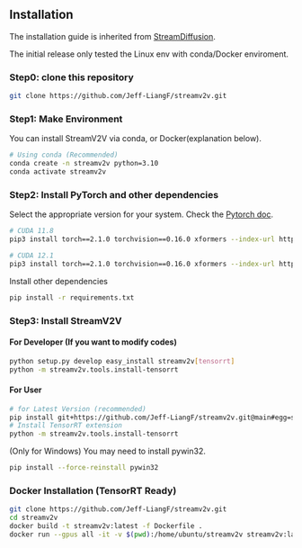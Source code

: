 ## Installation

The installation guide is inherited from [StreamDiffusion](https://github.com/cumulo-autumn/StreamDiffusion?tab=readme-ov-file#installation).

The initial release only tested the Linux env with conda/Docker enviroment.

### Step0: clone this repository

```bash
git clone https://github.com/Jeff-LiangF/streamv2v.git
```

### Step1: Make Environment

You can install StreamV2V via conda, or Docker(explanation below).

```bash
# Using conda (Recommended)
conda create -n streamv2v python=3.10
conda activate streamv2v
```

### Step2: Install PyTorch and other dependencies

Select the appropriate version for your system. Check the [Pytorch doc](https://pytorch.org/).

```bash
# CUDA 11.8
pip3 install torch==2.1.0 torchvision==0.16.0 xformers --index-url https://download.pytorch.org/whl/cu118

# CUDA 12.1
pip3 install torch==2.1.0 torchvision==0.16.0 xformers --index-url https://download.pytorch.org/whl/cu121
```

Install other dependencies

```bash
pip install -r requirements.txt
```

### Step3: Install StreamV2V


#### For Developer (If you want to modify codes)

```bash
python setup.py develop easy_install streamv2v[tensorrt]
python -m streamv2v.tools.install-tensorrt
```

#### For User

```bash
# for Latest Version (recommended)
pip install git+https://github.com/Jeff-LiangF/streamv2v.git@main#egg=streamv2v[tensorrt]
# Install TensorRT extension
python -m streamv2v.tools.install-tensorrt
```

(Only for Windows) You may need to install pywin32.
```bash
pip install --force-reinstall pywin32
```

### Docker Installation (TensorRT Ready)

```bash
git clone https://github.com/Jeff-LiangF/streamv2v.git
cd streamv2v
docker build -t streamv2v:latest -f Dockerfile .
docker run --gpus all -it -v $(pwd):/home/ubuntu/streamv2v streamv2v:latest
```

